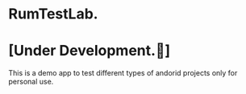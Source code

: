 # RumTestLab.
# [Under Development.🚧]
This is a demo app to test different types of andorid projects only for personal use.

